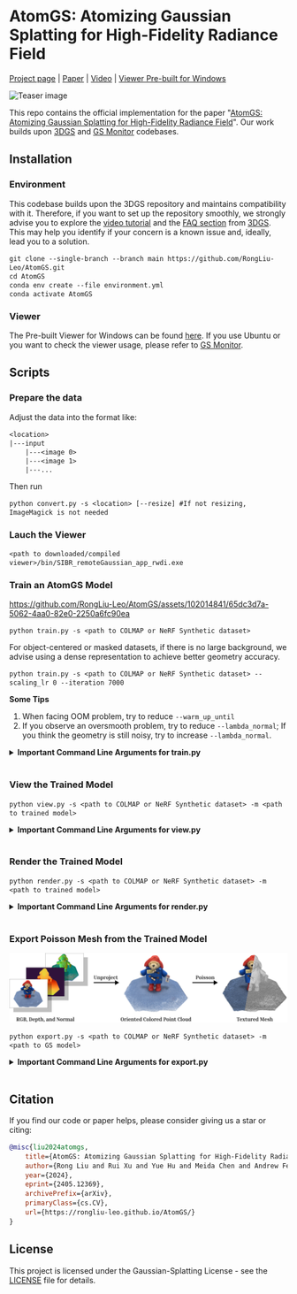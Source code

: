# AtomGS: Atomizing Gaussian Splatting for High-Fidelity Radiance Field

[Project page](https://rongliu-leo.github.io/AtomGS/) | [Paper](https://arxiv.org/pdf/2405.12369) | [Video](https://www.youtube.com/watch?v=1B7oga_1BqE) | [Viewer Pre-built for Windows](https://drive.google.com/file/d/1DRFrtFUfz27QvQKOWbYXbRS2o2eSgaUT/view?usp=sharing)

![Teaser image](./assets/teaser.png)

This repo contains the official implementation for the paper "[AtomGS: Atomizing Gaussian Splatting for High-Fidelity Radiance Field](https://arxiv.org/pdf/2405.12369)". Our work builds upon [3DGS](https://github.com/graphdeco-inria/gaussian-splatting?tab=readme-ov-file) and [GS Monitor](https://github.com/RongLiu-Leo/Gaussian-Splatting-Monitor) codebases.

## Installation

### Environment
This codebase builds upon the 3DGS repository and maintains compatibility with it. Therefore, if you want to set up the repository smoothly, we strongly advise you to explore the [video tutorial](https://www.youtube.com/watch?v=UXtuigy_wYc) and the [FAQ section](https://github.com/graphdeco-inria/gaussian-splatting?tab=readme-ov-file#faq) from [3DGS](https://github.com/graphdeco-inria/gaussian-splatting?tab=readme-ov-file). This may help you identify if your concern is a known issue and, ideally, lead you to a solution.
```shell
git clone --single-branch --branch main https://github.com/RongLiu-Leo/AtomGS.git
cd AtomGS
conda env create --file environment.yml
conda activate AtomGS
```
### Viewer
The Pre-built Viewer for Windows can be found [here](https://drive.google.com/file/d/1DRFrtFUfz27QvQKOWbYXbRS2o2eSgaUT/view?usp=sharing). If you use Ubuntu or you want to check the viewer usage, please refer to [GS Monitor](https://github.com/RongLiu-Leo/Gaussian-Splatting-Monitor).

## Scripts

### Prepare the data
Adjust the data into the format like:
```
<location>
|---input
    |---<image 0>
    |---<image 1>
    |---...
```
Then run
```
python convert.py -s <location> [--resize] #If not resizing, ImageMagick is not needed
```

### Lauch the Viewer
```shell
<path to downloaded/compiled viewer>/bin/SIBR_remoteGaussian_app_rwdi.exe
```
### Train an AtomGS Model

https://github.com/RongLiu-Leo/AtomGS/assets/102014841/65dc3d7a-5062-4aa0-82e0-2250a6fc90ea


```shell
python train.py -s <path to COLMAP or NeRF Synthetic dataset>
```
For object-centered or masked datasets, if there is no large background, we advise using a dense representation to achieve better geometry accuracy.
```shell
python train.py -s <path to COLMAP or NeRF Synthetic dataset> --scaling_lr 0 --iteration 7000
```
**Some Tips**

1. When facing OOM problem, try to reduce ```--warm_up_until```
2. If you observe an oversmooth problem, try to reduce ```--lambda_normal```; If you think the geometry is still noisy, try to increase ```--lambda_normal```.
<details>
<summary><span style="font-weight: bold;">Important Command Line Arguments for train.py</span></summary>

  #### --source_path / -s
  Path to the source directory containing a COLMAP or Synthetic NeRF data set.
  #### --model_path / -m 
  Path where the trained model should be stored (```output/<random>``` by default).
  #### --prune_threshold
  Threshold is used to prune the Gaussians whose opacity falls below this value.
  #### --clone_threshold
  Threshold is used to clone the Gaussians whose positonal gradient exceeds this value.
  #### --split_threshold
  Threshold is used to split the Gaussians whose positonal gradient exceeds this value.
  #### --atom_proliferation_until
  Iteration where Atom Proliferation stops.
  #### --warm_up_until
  Iteration where warm-up strategy stops.
  #### --lambda_ms_ssim
  Influence of MS-SSIM Loss.
  #### --lambda_normal
  Influence of Edge-Aware Normal Loss.
  #### --atom_init_quantile
  The percentile of Atom Scale initialization.

</details>
<br>


### View the Trained Model
```shell
python view.py -s <path to COLMAP or NeRF Synthetic dataset> -m <path to trained model> 
```
<details>
<summary><span style="font-weight: bold;">Important Command Line Arguments for view.py</span></summary>

  #### --source_path / -s
  Path to the source directory containing a COLMAP or Synthetic NeRF data set.
  #### --model_path / -m 
  Path where the trained model should be stored (```output/<random>``` by default).
  #### --iteration
  Specifies which of iteration to load.

</details>
<br>

### Render the Trained Model
```shell
python render.py -s <path to COLMAP or NeRF Synthetic dataset> -m <path to trained model> 
```
<details>
<summary><span style="font-weight: bold;">Important Command Line Arguments for render.py</span></summary>

  #### --source_path / -s
  Path to the source directory containing a COLMAP or Synthetic NeRF data set.
  #### --model_path / -m 
  Path where the trained model should be stored (```output/<random>``` by default).
  #### --render_mode
  Specifies which map to render (```rgb``` by default).

</details>
<br>

### Export Poisson Mesh from the Trained Model
![Teaser image](./assets/Mesh_Extraction.png)
```shell
python export.py -s <path to COLMAP or NeRF Synthetic dataset> -m <path to GS model>
```

<details>
<summary><span style="font-weight: bold;">Important Command Line Arguments for export.py</span></summary>

  #### --source_path / -s
  Path to the source directory containing a COLMAP or Synthetic NeRF data set.
  #### --model_path / -m 
  Path where the trained model should be stored (```output/<random>``` by default).
  #### --iteration
  Specifies which of iteration to load (```7000``` by default).
  #### --downsample
  Downsample ratio for fusing RGB, depth, and normal maps to Poisson Mesh.
  #### --depth_threshold
  Threshold is used to cut off the background.
  #### --poisson_depth
  The maximum possible depth of the octree used in Poisson Mesh Extraction.

</details>
<br>

## Citation
If you find our code or paper helps, please consider giving us a star or citing:
```bibtex
@misc{liu2024atomgs,
    title={AtomGS: Atomizing Gaussian Splatting for High-Fidelity Radiance Field}, 
    author={Rong Liu and Rui Xu and Yue Hu and Meida Chen and Andrew Feng},
    year={2024},
    eprint={2405.12369},
    archivePrefix={arXiv},
    primaryClass={cs.CV},
    url={https://rongliu-leo.github.io/AtomGS/}
}
```

## License

This project is licensed under the Gaussian-Splatting License - see the [LICENSE](LICENSE.md) file for details.
